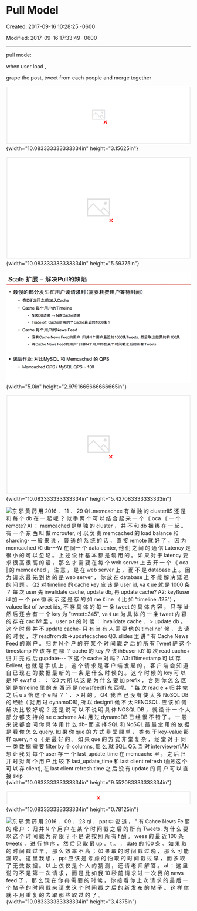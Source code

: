 # Pull Model

Created: 2017-09-16 10:28:25 -0600

Modified: 2017-09-16 17:33:49 -0600

---

pull mode:



when user load ,

grape the post, tweet from each people and merge together











![Storage 存 储 一 Pull Model · 在 用 户 查 看 News Feed 时 ， 获 取 每 个 好 友 的 前 100 条 Tweets ， 合 并 出 前 100 条 News Feed · K 路 归 并 算 法 Merge K Sorted Arrays · 复 杂 度 分 析 · News Feed = > 假 如 有 N 个 关 注 对 象 ， 则 为 N 次 DB Reads 的 时 间 + K 路 归 并 时 间 （ 可 忽 略 ） ． 为 什 么 K 路 归 并 的 时 间 可 以 忽 略 ？ · Post a tweet = > 1 次 DB Write 的 时 间 ](../../media/Twitter-^M-Insgram-Twitter---News-Feed-Pull-Model-image1.png){width="10.083333333333334in" height="3.15625in"}



![Storage F-fi% --- Pull 1. Give me News Feed 4. Merge and return Web Server 2. Get followings Friendship Table . Get tweets from followings Tweet Table ](../../media/Twitter-^M-Insgram-Twitter---News-Feed-Pull-Model-image2.png){width="10.083333333333334in" height="5.59375in"}



![Scale 扩 展 一 解 决 P 創 的 缺 陷 ． 最 慢 的 部 分 发 生 在 用 户 读 请 求 时 （ 需 要 耗 费 用 户 等 待 时 间 ） · 在 DB 访 问 之 前 加 ACache · Cache 每 个 用 户 的 Timeline · N 次 DB 请 求 乛 N 次 Cache 请 求 · Trade 0 什 ： Cache 所 有 的 ？ Cache 最 近 的 1000 条 ？ · Cache 每 个 用 户 的 News Feed · 没 有 Ca eNewsF d 的 用 户 ： 归 并 N 个 用 户 最 近 的 1 佣 0 条 Tw " 然 后 取 出 结 果 的 前 1 佣 条 · 有 Cache News F " d 的 用 户 ． 归 并 N 个 用 户 的 在 某 个 时 间 戳 之 后 的 所 有 Tweets · 课 后 作 业 ： 对 比 MySQL 和 Memcached 的 QPS · Memcached QPS / MYSQL QPS 、 100 ](../../media/Twitter-^M-Insgram-Twitter---News-Feed-Pull-Model-image3.png){width="5.0in" height="2.9791666666666665in"}





![这 样 的 话 是 不 是 还 是 没 有 解 决 减 少 db 访 问 的 目 的 呢 ？ 首 先 ， 我 们 课 上 说 过 ， 数 据 库 请 求 是 分 级 的 。 你 只 要 最 新 5 ． 10 分 钟 的 数 据 的 话 ， 没 少 ， 速 度 很 怏 的 。 其 次 ， 你 要 最 新 5 ． 10 分 钟 的 数 据 也 是 去 che 里 拿 ， cac № 拿 不 到 才 去 DB 。 总 结 ； 这 里 Cache 有 两 不 同 类 型 的 数 据 ， 一 个 是 每 个 户 的 timeline ， 一 个 是 每 个 户 的 Newsfe 丽 。 你 只 理 解 了 Newsfee&cache ， 没 有 *"timelin&cache ， 所 以 才 有 此 疑 问 。 所 以 每 次 发 帖 的 时 候 会 1 ． 更 新 自 己 的 timeline c № 每 次 登 陆 会 ． 1 ． pull followlng 的 timeline, merge, 更 新 自 己 的 newsfeed ](../../media/Twitter-^M-Insgram-Twitter---News-Feed-Pull-Model-image4.png){width="10.083333333333334in" height="5.427083333333333in"}







![东 邪 黄 药 用 2016 ． 11 ． 29 QI .memcachee 有 单 独 的 clusterll$ 还 是 和 每 个 db 在 一 起 呢 ？ 似 手 两 个 可 以 结 合 起 来 一 个 《 oca 《 一 个 remote? Al ： memcached 是单 独 的 cluster ， 并 不 和 db 捆 绑 在 一 起 。 有 一 个 东 西 叫 做 mcrouter, 可 以 负 责 memcached 的 load balance 和 sharding- 一 般 来 说 ， 普 通 的 系 统 的 话 ， 直 接 remote 就 好 了 ， 因 为 memcached 和 db---W 在 同一 个 data center, 他 们 之 间 的 通 信 Latency 是 很 小 的 可 以 忽 略 。 上 述 设 计 基 本 都 是 鸲 用 的 。 如 果 对 于 latency 要 求 很 高 很 高 的 话 ， 那 么 才 需 要 在 每 个 web server 上 去 开 一 个 《 oca | 的 memcached ， 注 意 ， 是 在 web server 上 ， 而 不 是 database 上 。 因 为 请 求 最 先 到 达 的 是 web server ， 你 放 在 database 上 不 能 解 决 延 迟 的 问 题 。 Q2 对 timeline 的 cache key 应 该 是 user id, va 《 ue 就 是 1000 条 ？ 每 次 user 先 invalidate cache, update db, 冉 update cache? A2: keyßuser id 加 一 个 pre 徽 表 示 这 是 存 的 如 me 《 ine （ 比 如 "timeline::123") ， valuee list of tweet ids, 不 存 具 体 的 每 一 条 tweet 的 具 体 内 容 ， 只 存 id- 然 后 还 会 有 一 个 key 为 "tweet::345", va 《 ue 为 具 体 的 一 条 tweet 内 容 的 存 在 cac № 里 。 user p t 的 时 候 ： invalidate cache ． > update db 。 这 个 时 候 并 不 update cache- 只 有 当 有 人 需 要 他 的 timeline" 候 ， 去 读 的 时 候 ， 才 readfromdb->updatecacheo Q3. slides 里 讲 " 有 Cache News Feed 的 崩 户 。 归 并 N 个 户 的 在 某 个 时 间 戳 之 后 的 所 有 Tweet 酽 这 个 timestamp 应 该 存 在 哪 ？ cache 的 key 应 该 ihEuser id? 每 次 read cache+ 归 并 完 成 后 gupdate--- 下 这 个 cache 对 吗？ A3: i*Ttimestamp 可 以 存 Eclient, 也 就 是 手 机 上 ， 这 个 请 求 是 客 户 端 发 起 的 ， 客 户 端 会 知 道 自 已 现 在 的 数 据 最 新 的 一 条 是 什 么 时 候 的 。 这 个 时 候 的 key 可 以 是 № ewsf d ： ： 123 六 所 以 这 是 为 什 么 要 加 prefix ， 台 则 你 怎 么 区 别 是 timeline 里 的 东 西 还 是 newsfeedfi 东 西呢。 " 每 次 read e + 归 并 完 之 后 u a 怡 这 个 e 吗 ？ " ． > 对 的 。 Q4. 我 自 己 没 有 使 太 多 NoSQL DB 的 经验（ 就 用 过 dynamoDB), 所 以 designfi 候 不 太 RENOSQL. 应 该 如 何 解 决 比 较 好 呢 ？ 还 是 说 可 以 不 说 明 具 体 NOSQL DB ， 就 设 计 一 个 大 部 分 都 支 持 的 ne c scheme A4: 用 过 dynamoDB 已 经 很 不 错 了 。 一 般 来 说 都 会 问 你 具 体 用 什 么 db- 而 选 择 SQL 和 NoSQL 最 最 堂 用 的 依 据 是 看 你 怎 么 query. 如 果 你 que 的 方 式 非 堂 間 单 ， 类 似 于 key-value 那 样 query, n q 《 是 最 好 的 。 如 果 que 的 方 式 非 堂 复 杂 ， 经 堂 对 于 同 一 类 数 据 需 要 filter by 个 columns, 那 么 就 SQL. Q5. 当 时 interviewerfiÄ*N 想 让 我 对 每 个 user 存 一 个 last_update_time 在 memcache 里 ， 之 后 归 并 时 对 每 个 用 户 比 较 下 last_update_time 和 last client refresh t血蚓这 个 可 以 存 client), 在 last client refresh time 之 后 没 有 update 的 用 户 可 以 直 接 skip ](../../media/Twitter-^M-Insgram-Twitter---News-Feed-Pull-Model-image5.png){width="10.083333333333334in" height="9.552083333333334in"}

![A5 ： 是 的 ， 这 个 也 是 非 常 好 的 优 化 技 巧 。 但 是 这 种 东 西 你 没 答 出 来 我 觉 得 不 会 是 你 主 要 挂 掉 的 原 因 。 太 细 了 。 ](../../media/Twitter-^M-Insgram-Twitter---News-Feed-Pull-Model-image6.png){width="10.083333333333334in" height="0.78125in"}



![东 邪 黄 药 用 2016 ． 09 ． 23 ql ． ppt 中 说 道 ， " 有 Cahce News Fe 丽 的 虍 户 ： 归 并 N 个 用 户 在 某 个 时 间 戳 之 后 的 所 有 Tweets. 为 什 么 要 以 这 个 时 间 戳 为 界 限 ？ 不 是 说 按 照 所 有 f 酬 。 wees 的 最 近 100 条 tweets ， 进 行 排 序 ， 然 后 只 取 最 up ． t 。 ． date 的 100 条 。 如 果 取 的 时 间 戳 过 早 ， 那 么 效 率 不 高 ； 如 果 取 的 时 间 戳 过 晚 ， 那 么 可 能 漏 取 。 这 里 我 想 ， ppt 应 该 是 考 虑 的 怕 取 的 时 间 戳 过 早 ， 而 多 取 了 无 效 数 据 。 以 上 仅 仅 是 个 人 的 猜 测 ， 还 请 老 师 解 答 。 al ： 这 里 说 的 不 是 第 一 次 请 求 ， 而 是 比 如 我 10 秒 前 请 求 过 一 次 我 的 news feed 了 ， 那 么 现 在 你 冉 需 要 的 时 候 ， 你 接 看 你 上 次 请 求 的 最 后 一 个 帖 子 的 时 间 戳 来 请 求 这 个 时 间 戳 之 后 的 新 发 布 的 帖 子 。 这 样 你 就 不 用 重 复 的 去 取 那 些 取 过 的 了 。 ](../../media/Twitter-^M-Insgram-Twitter---News-Feed-Pull-Model-image7.png){width="10.083333333333334in" height="3.4375in"}









